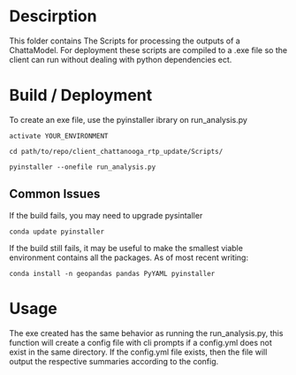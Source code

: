 # Descirption
This folder contains The Scripts for processing the outputs of a ChattaModel. For deployment these scripts are compiled to a .exe file so the client can run without dealing with python dependencies ect.

# Build / Deployment
To create an exe file, use the pyinstaller ibrary on run_analysis.py

```
activate YOUR_ENVIRONMENT

cd path/to/repo/client_chattanooga_rtp_update/Scripts/

pyinstaller --onefile run_analysis.py
```

## Common Issues

If the build fails, you may need to upgrade pysintaller
```
conda update pyinstaller
```

If the build still fails, it may be useful to make the smallest viable environment contains all the packages. As of most recent writing:
```
conda install -n geopandas pandas PyYAML pyinstaller
```
# Usage
The exe created has the same behavior as running the run_analysis.py, this function will create a config file with cli prompts if a config.yml does not exist in the same directory. If the config.yml file exists, then the file will output the respective summaries according to the config.

